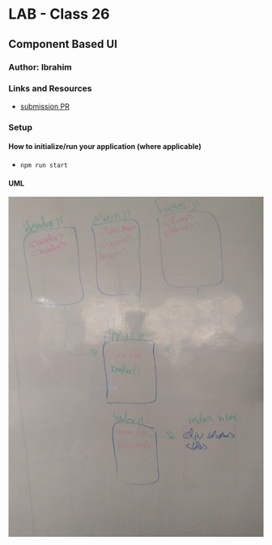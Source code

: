 # LAB - Class 26

## Component Based UI

### Author: Ibrahim

### Links and Resources

- [submission PR](https://github.com/401-advanced-javascript-ibrahim/lab26/pull/1)



### Setup

#### How to initialize/run your application (where applicable)

- `npm run start`

#### UML

![](assesst/88.jpg)